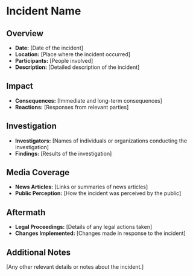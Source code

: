 # Incident Name

## Overview
- **Date:** [Date of the incident]
- **Location:** [Place where the incident occurred]
- **Participants:** [People involved]
- **Description:** [Detailed description of the incident]

## Impact
- **Consequences:** [Immediate and long-term consequences]
- **Reactions:** [Responses from relevant parties]

## Investigation
- **Investigators:** [Names of individuals or organizations conducting the investigation]
- **Findings:** [Results of the investigation]

## Media Coverage
- **News Articles:** [Links or summaries of news articles]
- **Public Perception:** [How the incident was perceived by the public]

## Aftermath
- **Legal Proceedings:** [Details of any legal actions taken]
- **Changes Implemented:** [Changes made in response to the incident]

## Additional Notes
[Any other relevant details or notes about the incident.]
